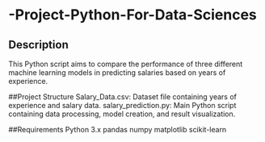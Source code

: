 # -Project-Python-For-Data-Sciences

## Description
This Python script aims to compare the performance of three different machine learning models in predicting salaries based on years of experience.

##Project Structure
Salary_Data.csv: Dataset file containing years of experience and salary data.
salary_prediction.py: Main Python script containing data processing, model creation, and result visualization.

##Requirements
Python 3.x
pandas
numpy
matplotlib
scikit-learn
